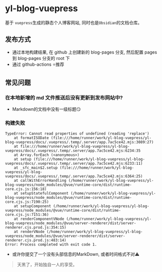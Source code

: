# yl-blog-vuepress

基于 `vuepress`生成的静态个人博客网站, 同时也是`Obsidian`的文档仓库。

## 发布方式

- 通过本地构建结果, 在 github 上创建新的 blog-pages 分支, 然后配置 pages 到 blog-pages 分支的 root 下
- 通过 github-actions ⭐推荐

## 常见问题

### 在本地新增的 md 文件推送后没有更新到发布网站中?
 - Markdown的文档中没有一级标题😏

### 构建失败
```shell
TypeError: Cannot read properties of undefined (reading 'replace')
    at formatISODate (file:///home/runner/work/yl-blog-vuepress/yl-blog-vuepress/docs/.vuepress/.temp/.server/app.7ac5ce42.mjs:3089:27)
    at file:///home/runner/work/yl-blog-vuepress/yl-blog-vuepress/docs/.vuepress/.temp/.server/app.7ac5ce42.mjs:6234:35
    at Array.forEach (<anonymous>)
    at setup (file:///home/runner/work/yl-blog-vuepress/yl-blog-vuepress/docs/.vuepress/.temp/.server/app.7ac5ce42.mjs:6233:11)
    at _sfc_main$2.setup (file:///home/runner/work/yl-blog-vuepress/yl-blog-vuepress/docs/.vuepress/.temp/.server/app.7ac5ce42.mjs:6364:25)
    at callWithErrorHandling (/home/runner/work/yl-blog-vuepress/yl-blog-vuepress/node_modules/@vue/runtime-core/dist/runtime-core.cjs.js:156:18)
    at setupStatefulComponent (/home/runner/work/yl-blog-vuepress/yl-blog-vuepress/node_modules/@vue/runtime-core/dist/runtime-core.cjs.js:7190:25)
    at setupComponent (/home/runner/work/yl-blog-vuepress/yl-blog-vuepress/node_modules/@vue/runtime-core/dist/runtime-core.cjs.js:7151:36)
    at renderComponentVNode (/home/runner/work/yl-blog-vuepress/yl-blog-vuepress/node_modules/@vue/server-renderer/dist/server-renderer.cjs.prod.js:354:15)
    at renderVNode (/home/runner/work/yl-blog-vuepress/yl-blog-vuepress/node_modules/@vue/server-renderer/dist/server-renderer.cjs.prod.js:483:14)
Error: Process completed with exit code 1.
```
 - 或许你提交了一个没有头部信息的MarkDown, 或者时间格式不对⚠

> 天黑了，开始独自一人的享受。

